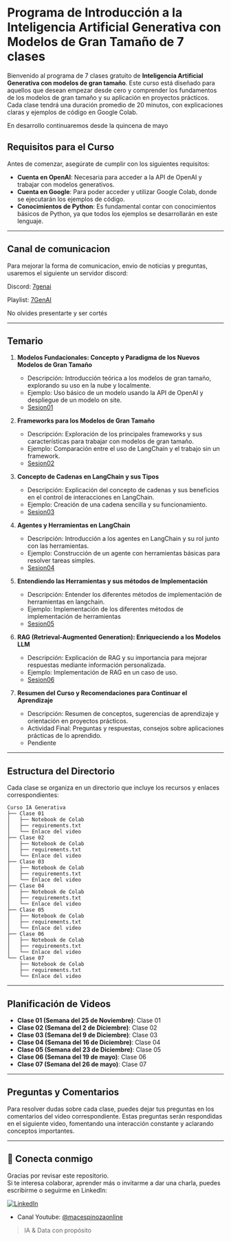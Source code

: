 # Programa de Introducción a la Inteligencia Artificial Generativa con Modelos de Gran Tamaño de 7 clases

Bienvenido al programa de 7 clases gratuito de **Inteligencia Artificial Generativa con modelos de gran tamaño**. Este curso está diseñado para aquellos que desean empezar desde cero y comprender los fundamentos de los modelos de gran tamaño y su aplicación en proyectos prácticos. Cada clase tendrá una duración promedio de 20 minutos, con explicaciones claras y ejemplos de código en Google Colab.

En desarrollo continuaremos desde la quincena de mayo

## Requisitos para el Curso

Antes de comenzar, asegúrate de cumplir con los siguientes requisitos:

- **Cuenta en OpenAI**: Necesaria para acceder a la API de OpenAI y trabajar con modelos generativos.
- **Cuenta en Google**: Para poder acceder y utilizar Google Colab, donde se ejecutarán los ejemplos de código.
- **Conocimientos de Python**: Es fundamental contar con conocimientos básicos de Python, ya que todos los ejemplos se desarrollarán en este lenguaje.

---

## Canal de comunicacion

Para mejorar la forma de comunicacion, envio de noticias y preguntas, usaremos el siguiente un servidor discord:

Discord: [7genai](https://discord.gg/tkVWJHgzgH) 

Playlist: [7GenAI](https://www.youtube.com/watch?v=xam_HMWYLdk&list=PL7XwdzTyl43l1bjjWnbQW6hV7z73J4vq-)

No olvides presentarte y ser cortés 

---

## Temario

1. **Modelos Fundacionales: Concepto y Paradigma de los Nuevos Modelos de Gran Tamaño**
   - Descripción: Introducción teórica a los modelos de gran tamaño, explorando su uso en la nube y localmente.
   - Ejemplo: Uso básico de un modelo usando la API de OpenAI y despliegue de un modelo on site.
   -  [Sesion01](https://youtu.be/xam_HMWYLdk)

2. **Frameworks para los Modelos de Gran Tamaño**
   - Descripción: Exploración de los principales frameworks y sus características para trabajar con modelos de gran tamaño.
   - Ejemplo: Comparación entre el uso de LangChain y el trabajo sin un framework.
   - [Sesion02](https://youtu.be/YGAce_WmWyg)

3. **Concepto de Cadenas en LangChain y sus Tipos**
   - Descripción: Explicación del concepto de cadenas y sus beneficios en el control de interacciones en LangChain.
   - Ejemplo: Creación de una cadena sencilla y su funcionamiento.
   - [Sesion03](https://youtu.be/PvPuxM-aHWI)

4. **Agentes y Herramientas en LangChain**
   - Descripción: Introducción a los agentes en LangChain y su rol junto con las herramientas.
   - Ejemplo: Construcción de un agente con herramientas básicas para resolver tareas simples.
   - [Sesion04](https://youtu.be/UyuHf1Iipw8)

5. **Entendiendo las Herramientas y sus métodos de Implementación**
   - Descripción: Entender los diferentes métodos de implementación de herramientas en langchain.
   - Ejemplo: Implementación de los diferentes métodos de implementación de herramientas
   - [Sesion05](https://youtu.be/v76eow70pcg)

6. **RAG (Retrieval-Augmented Generation): Enriqueciendo a los Modelos LLM**
   - Descripción: Explicación de RAG y su importancia para mejorar respuestas mediante información personalizada.
   - Ejemplo: Implementación de RAG en un caso de uso.
   - [Sesion06](https://youtu.be/S0lR8pF1_ME)

7. **Resumen del Curso y Recomendaciones para Continuar el Aprendizaje**
   - Descripción: Resumen de conceptos, sugerencias de aprendizaje y orientación en proyectos prácticos.
   - Actividad Final: Preguntas y respuestas, consejos sobre aplicaciones prácticas de lo aprendido.
   - Pendiente

---

## Estructura del Directorio

Cada clase se organiza en un directorio que incluye los recursos y enlaces correspondientes:

```
Curso IA Generativa
├── Clase 01
│   ├── Notebook de Colab
│   ├── requirements.txt
│   └── Enlace del video
├── Clase 02
│   ├── Notebook de Colab
│   ├── requirements.txt
│   └── Enlace del video
├── Clase 03
│   ├── Notebook de Colab
│   ├── requirements.txt
│   └── Enlace del video
├── Clase 04
│   ├── Notebook de Colab
│   ├── requirements.txt
│   └── Enlace del video
├── Clase 05
│   ├── Notebook de Colab
│   ├── requirements.txt
│   └── Enlace del video
├── Clase 06
│   ├── Notebook de Colab
│   ├── requirements.txt
│   └── Enlace del video
└── Clase 07
    ├── Notebook de Colab
    ├── requirements.txt
    └── Enlace del video
```

---

## Planificación de Videos

- **Clase 01 (Semana del 25 de Noviembre)**: Clase 01
- **Clase 02 (Semana del 2 de Diciembre)**: Clase 02
- **Clase 03 (Semana del 9 de Diciembre)**: Clase 03
- **Clase 04 (Semana del 16 de Diciembre)**: Clase 04
- **Clase 05 (Semana del 23 de Diciembre)**: Clase 05
- **Clase 06 (Semana del 19 de mayo)**: Clase 06
- **Clase 07 (Semana del 26 de mayo)**: Clase 07

---

## Preguntas y Comentarios

Para resolver dudas sobre cada clase, puedes dejar tus preguntas en los comentarios del video correspondiente. Estas preguntas serán respondidas en el siguiente video, fomentando una interacción constante y aclarando conceptos importantes.

---

## 🤝 Conecta conmigo

Gracias por revisar este repositorio.  
Si te interesa colaborar, aprender más o invitarme a dar una charla, puedes escribirme o seguirme en LinkedIn:

[![LinkedIn](https://img.shields.io/badge/LinkedIn-Miguel%20Cotrina-blue?logo=linkedin&style=flat-square)](https://www.linkedin.com/in/mcotrina/)
- Canal Youtube: [@macespinozaonline](https://www.youtube.com/@macespinozaonline)

> IA & Data con propósito
